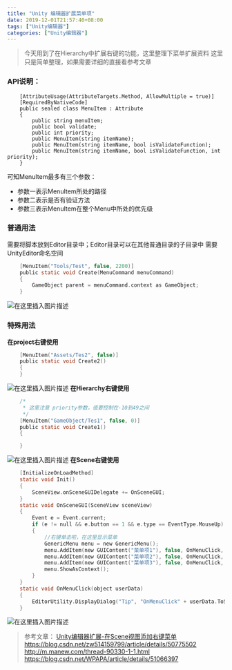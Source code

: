 ```yaml
---
title: "Unity 编辑器扩展菜单项"
date: 2019-12-01T21:57:40+08:00
tags: ["Unity编辑器"]
categories: ["Unity编辑器"]
---
```


<!--more-->

>今天用到了在Hierarchy中扩展右键的功能，这里整理下菜单扩展资料
>这里只是简单整理，如果需要详细的直接看参考文章

### API说明：

```
    [AttributeUsage(AttributeTargets.Method, AllowMultiple = true)]
    [RequiredByNativeCode]
    public sealed class MenuItem : Attribute
    {
        public string menuItem;
        public bool validate;
        public int priority;
        public MenuItem(string itemName);
        public MenuItem(string itemName, bool isValidateFunction);
        public MenuItem(string itemName, bool isValidateFunction, int priority);
    }
```
可知MenuItem最多有三个参数： 
- 参数一表示MenuItem所处的路径 
- 参数二表示是否有验证方法 
- 参数三表示MenuItem在整个Menu中所处的优先级 

### 普通用法
需要将脚本放到Editor目录中；Editor目录可以在其他普通目录的子目录中
需要UnityEditor命名空间
```c
    [MenuItem("Tools/Test", false, 2200)]
    public static void Create(MenuCommand menuCommand)
    {
	    GameObject parent = menuCommand.context as GameObject;
    }
```
  
![在这里插入图片描述](https://img-blog.csdnimg.cn/20181203185654802.png)
### 特殊用法
**在project右键使用**
```c
    [MenuItem("Assets/Tes2", false)]
    public static void Create2()
    {
    }
```
  
![在这里插入图片描述](https://img-blog.csdnimg.cn/20181203185621295.png?x-oss-process=image/watermark,type_ZmFuZ3poZW5naGVpdGk,shadow_10,text_aHR0cHM6Ly9ibG9nLmNzZG4ubmV0L2NvZGluZ3JpdmVy,size_16,color_FFFFFF,t_70)
**在Hierarchy右键使用**
```c
    /*
     * 这里注意 priority参数，值要控制在-10到49之间
     */
    [MenuItem("GameObject/Tes1", false, 0)]
    public static void Create1()
    {

    }
```
  
![在这里插入图片描述](https://img-blog.csdnimg.cn/20181203185637406.png)
**在Scene右键使用**

```c
    [InitializeOnLoadMethod]
    static void Init()
    {
        SceneView.onSceneGUIDelegate += OnSceneGUI;
    }
    static void OnSceneGUI(SceneView sceneView)
    {
        Event e = Event.current;
        if (e != null && e.button == 1 && e.type == EventType.MouseUp)
        {
            //右键单击啦，在这里显示菜单
            GenericMenu menu = new GenericMenu();
            menu.AddItem(new GUIContent("菜单项1"), false, OnMenuClick, "menu_1");
            menu.AddItem(new GUIContent("菜单项2"), false, OnMenuClick, "menu_2");
            menu.AddItem(new GUIContent("菜单项3"), false, OnMenuClick, "menu_3");
            menu.ShowAsContext();
        }
    }
    static void OnMenuClick(object userData)
    {
        EditorUtility.DisplayDialog("Tip", "OnMenuClick" + userData.ToString(), "Ok");
    }
```
  
![在这里插入图片描述](https://img-blog.csdnimg.cn/20181203185725973.png)

>参考文章：
>[Unity编辑器扩展-在Scene视图添加右键菜单](https://blog.csdn.net/yudianxia/article/details/79793978)
>https://blog.csdn.net/zw514159799/article/details/50775502
>http://m.manew.com/thread-90330-1-1.html
>https://blog.csdn.net/WPAPA/article/details/51066397
